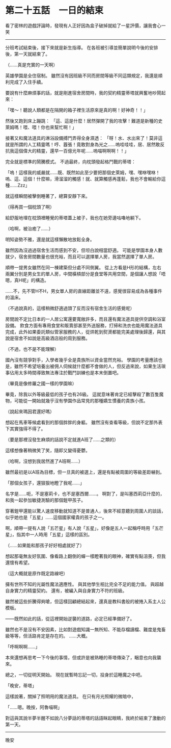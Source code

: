# 第二十五話　一日的結束

看了密林的遊戲評論時，發現有人正好因為盒子破掉就給了一星評價，讓我會心一笑

---

分班考試結束後，接下來就是新生指導。
在各班被引導並簡單說明今後的安排後，第一天就結束了。

（……真是充實的一天啊）

英雄學園是全住宿制。
雖然沒有因班級不同而房間等級不同這類規定，我還是順利完成了入住手續。

要說有什麼麻煩事的話，就是剛進宿舍房間時，我的契約精靈蒂塔就興奮地吵鬧起來：

「嘿～！聽說人類都是在隔開的箱子裡生活原來是真的啊！好神奇！！」

然後又跑到床上蹦跳：
「這、這是什麼！居然彈開了我的攻擊！難道是新種的史萊姆嗎！喂、喂！你也來幫忙啊！」

接著又和魔法道具的淋浴設備搏鬥弄得全身濕透：
「呀！水、水出來了！莫非這就是所謂的人工精靈嗎！哼、囂張！竟敢對身為光之……嗚哇哇哇，居、居然敢反抗我這個偉大的精靈，還早一百億光年呢……嗚喵啊啊啊！！」

完全就是標準的鬧騰模式。
不過最終，向枕頭發起格鬥戰的蒂塔：

「嗚！這樣我的威嚴就……既、既然如此至少要把那個史萊姆，嘿、嘿咻嘿咻！嗚、這、這個！什麼嘛，滑溜溜的觸感！就、就算觸感再蓬鬆，我也不會輸給你這種……Zzz」

就這樣瞬間被擊倒睡著了，總算安靜下來。

（得再買一個枕頭了啊）

給舒服地埋在枕頭裡睡覺的蒂塔蓋上被子，我也在她旁邊咕嚕地躺下。

（哈啊，被治癒了……）

明知姿勢不雅，還是就這樣懶散地放鬆全身。

雖然因為沒過過宿舍生活而感到不安，但坦白說相當舒適。
可能是學園本身人數就少，宿舍房間數量也很充裕，而且可以選擇單人房，我當然選擇了單人房。

順帶一提男女雖然在同一棟建築但分處不同側翼。
從上方看是H形的結構，左右兩翼分別是男女生的單人房，中間橫槓部分是食堂等共用空間，是個讓人想說「唔嗯，真H呢」的構造。

……不，先不管H不H，男女單人房的直線距離並不遠，感覺很容易成為各種事件的溫床。

（不過說真的，這樣稍微舒適過頭了反而沒有宿舍生活的感覺呢）

房間說不定比日本的一人居公寓還要寬敞許多，而且還有魔法道具提供空調和浴室設備。
飲食方面有專用食堂和販賣部甚至外送服務，打掃和洗衣也能用魔法道具完成，此外如果委託類似管家服務的人，從烘乾到熨燙都能完美處理後歸還，與其說是宿舍不如說是高級酒店般的周到服務。

（不過，也不是不能理解）

國內沒有競爭對手，入學者幾乎全是貴族所以資金當然充裕。
學園的考量應該也是，雖然不希望培養出被佣人伺候就什麼都不會做的人，但反過來說，如果生活瑣事佔用太多時間導致無法專注於戰鬥訓練也是本末倒置吧。

（畢竟是像修羅之國一樣的學園嘛）

畢竟，除我以外等級最低的孩子也有26級。
這就意味著肯定已經擊殺了數百隻魔物，可能從一開始就幾乎沒有學園作品常見的那種嬌生慣養的貴族小孩。

（說起來瑪因君還好嗎）

想起在馬車等候處看到的那個胖胖的身軀。
雖然沒有查看等級，但說不定那外表下其實強得不得了。

（要是那裡沒發生麻煩的話說不定就進A班了……之類的）

這樣想像著稍微笑了笑，隨即又變得憂鬱。

（哈啊，沒想到我居然進了A班啊……）

雖然最初是以A班為目標，但一旦真的被選上，還是有點被周圍的等級差距嚇到。

「那個女孩子，還狠狠地瞪了我呢……」

名字是……呃，不是塞莉卡，也不是塞西爾……。
啊對了，是叫塞西莉亞什麼的，和我一起參加敏捷測驗的那個鎧甲孩子。

穿著鎧甲還能以驚人速度移動就知道不是普通人，後來不經意聽到周圍人的談話，似乎她也是「五星」……這個國家權貴的孩子之一。

啊，順帶一提有人說「五芒星」有人說「五星」，好像是五人一起稱呼時用「五芒星」，指其中一人時用「五星」這樣的區別。

（……如果能和那孩子好好相處就好了）

想起那毫無友好氛圍、像看路上翻倒的蟬一樣瞪著我的眼神，確實有點沮喪，但我還懷有希望。

（這大概就是原作既定路線吧）

擁有世所不知的光屬性魔法適應性。
與其他學生相比完全不足的能力值。
與超越自身實力的精靈契約。
還有，被編入與自身實力不符的班級。

雖然被這些折騰得夠嗆，但這樣回顧總結起來，還真是教科書般的被捲入系主人公模板。

――既然如此的話，從這裡開始逆襲的道路，必定已經準備好了。

雖然也不是沒有不安因素，比如對遊戲知識一無所知、不能存檔讀檔、難度是鬼畜級等等，但活路肯定是存在的。
……大概。

「呼啊啊啊……」

本來還想再思考一下今後的事情，但或許是被熟睡的蒂塔傳染了，睏意也向我襲來。

總之，一切從明天開始。
現在就暫時忘記一切，投身於這睡魔之中吧。

「晚安，蒂塔」

這樣說著，關掉了照明用的魔法道具。
在只有月光照耀的微暗中，

「……嗯。晚按，阿魯喵啊」

對這與其說半夢半醒不如說八分夢話的蒂塔的話語眯起眼睛，我終於結束了激動的第一天。

---

晚安
